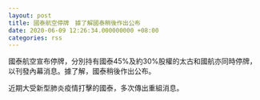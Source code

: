 ```yaml
---
layout: post
title: 國泰航空停牌　據了解國泰稍後作出公布
date: 2020-06-09 12:26:34.000000000 +08:00
categories: rss
---
```


國泰航空宣布停牌，分別持有國泰45%及約30%股權的太古和國航亦同時停牌，以刊發內幕消息。據了解，國泰稍後作出公布。

近期大受新型肺炎疫情打擊的國泰，多次傳出重組消息。
